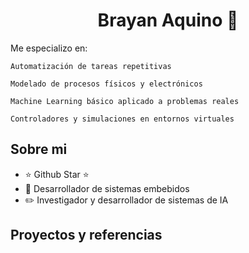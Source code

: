 <div align="center">
<h1 align="center">Brayan Aquino </a> 👋</h1>
</div>
Me especializo en:

    Automatización de tareas repetitivas

    Modelado de procesos físicos y electrónicos

    Machine Learning básico aplicado a problemas reales

    Controladores y simulaciones en entornos virtuales

## Sobre mi

- ⭐ Github Star ⭐ 
- 📲 Desarrollador de sistemas embebidos
- ✏️ Investigador y desarrollador de sistemas de IA

## Proyectos y referencias
